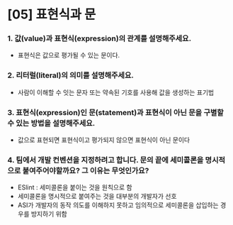 # [05] 표현식과 문

### 1. 값(value)과 표현식(expression)의 관계를 설명해주세요.

- 표현식은 값으로 평가될 수 있는 문이다.

### 2. 리터럴(literal)의 의미를 설명해주세요.

- 사람이 이해할 수 잇는 문자 또는 약속된 기호를 사용해 값을 생성하는 표기법

### 3. 표현식(expression)인 문(statement)과 표현식이 아닌 문을 구별할 수 있는 방법을 설명해주세요.

- 값으로 표현되면 표현식이고 평가되지 않으면 표현식이 아닌 문이다

### 4. 팀에서 개발 컨벤션을 지정하려고 합니다. 문의 끝에 세미콜론을 명시적으로 붙여주어야할까요? 그 이유는 무엇인가요?

- ESlint : 세미콜론을 붙이는 것을 원칙으로 함
- 세미콜론을 명시적으로 붙여주는 것을 대부분의 개발자가 선호
- ASI가 개발자의 동작 의도를 이해하지 못하고 임의적으로 세미콜론을 삽입하는 경우를 방지하기 위함
